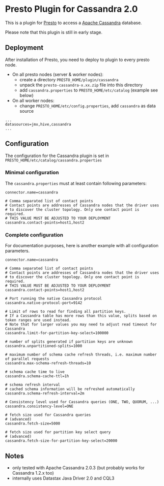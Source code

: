 # Presto Plugin for Cassandra 2.0

This is a plugin for [Presto](http://prestodb.io/) to access a [Apache Cassandra](http://cassandra.apache.org) database.

Please note that this plugin is still in early stage.

## Deployment
After installation of Presto, you need to deploy to plugin to every presto node.

- On all presto nodes (server & worker nodes):
  - create a directory `PRESTO_HOME/plugin/cassandra`
  - unpack the `presto-cassandra-x.xx.zip` file into this directory
  - add `cassandra.properties` to `PRESTO_HOME/etc/catalog` (example see below)
- On all worker nodes:
  - change `PRESTO_HOME/etc/config.properties`, add `cassandra` as data source

```
...
datasources=jmx,hive,cassandra
...
```

## Configuration
The configuration for the Cassandra plugin is set in `PRESTO_HOME/etc/catalog/cassandra.properties`

### Minimal configuration
The `cassandra.properties` must at least contain following parameters:
```
connector.name=cassandra

# Comma separated list of contact points
# Contact points are addresses of Cassandra nodes that the driver uses 
# to discover the cluster topology. Only one contact point is required.
# THIS VALUE MUST BE ADJUSTED TO YOUR DEPLOYMENT
cassandra.contact-points=host1,host2
```

### Complete configuration
For documentation purposes, here is another example with all configuration parameters.

```
connector.name=cassandra

# Comma separated list of contact points
# Contact points are addresses of Cassandra nodes that the driver uses 
# to discover the cluster topology. Only one contact point is required.
# THIS VALUE MUST BE ADJUSTED TO YOUR DEPLOYMENT
cassandra.contact-points=host1,host2

# Port running the native Cassandra protocol
cassandra.native-protocol-port=9142

# Limit of rows to read for finding all partition keys.
# If a Cassandra table has more rows than this value, splits based on token ranges are used instead.
# Note that for larger values you may need to adjust read timeout for Cassandra 
cassandra.limit-for-partition-key-select=100000

# number of splits generated if partition keys are unknown
cassandra.unpartitioned-splits=1000

# maximum number of schema cache refresh threads, i.e. maximum number of parallel requests
cassandra.max-schema-refresh-threads=10

# schema cache time to live
cassandra.schema-cache-ttl=1h

# schema refresh interval
# cached schema information will be refreshed automatically
cassandra.schema-refresh-interval=2m

# Consistency level used for Cassandra queries (ONE, TWO, QUORUM, ...)
cassandra.consistency-level=ONE

# fetch size used for Cassandra queries
# (advanced)
cassandra.fetch-size=5000      

# fetch size used for partition key select query
# (advanced)
cassandra.fetch-size-for-partition-key-select=20000

```

## Notes
- only tested with Apache Cassandra 2.0.3 (but probably works for Cassandra 1.2.x too)
- internally uses Datastax Java Driver 2.0 and CQL3
